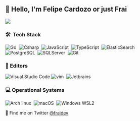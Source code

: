 ## 👋 Hello, I'm Felipe Cardozo or just Frai

![](https://github.com/egonelbre/gophers/blob/master/.thumb/animation/2bit-sprite/demo.gif)

### 🛠 &nbsp;Tech Stack
![Go](https://img.shields.io/badge/-Go-141a20?style=flat&logo=go)&nbsp;
![Csharp](https://img.shields.io/badge/-Csharp-141a20?style=flat&logo=c-sharp&logoColor=1D9923)&nbsp;
![JavaScript](https://img.shields.io/badge/-JavaScript-141a20?style=flat&logo=javascript)&nbsp;
![TypeScript](https://img.shields.io/badge/-TypeScript-141a20?style=flat&logo=typescript)&nbsp;
![ElasticSearch](https://img.shields.io/badge/-ElasticSearch-141a20?style=flat&logo=elasticsearch&logoColor=777777)&nbsp;
![PostgreSQL](https://img.shields.io/badge/-PostgreSQL-141a20?style=flat&logo=PostgreSQL)&nbsp;
![SQLServer](https://img.shields.io/badge/-SQLServer-141a20?style=flat&logo=microsoft-sql-server)&nbsp;
![Git](https://img.shields.io/badge/-Git-141a20?style=flat&logo=git)&nbsp;


### 📝 Editors 
![Visual Studio Code](https://img.shields.io/badge/-Visual%20Studio%20Code-141a20?style=flat&logo=visual-studio-code&logoColor=007ACC)
![vim](https://img.shields.io/badge/-Vim-141a20?style=flat&logo=vim&logoColor=1D9923)&nbsp;
![Jetbrains](https://img.shields.io/badge/-Jetbrains-141a20?style=flat&logo=jetbrains&logoColor=777777)


### 💻 Operational Systems
![Arch linux](https://img.shields.io/badge/-Arch_Linux-141a20?style=flat&logo=arch-linux)&nbsp;
![macOS](https://img.shields.io/badge/-macOS-141a20?style=flat&logo=apple)&nbsp;
![Windows WSL2](https://img.shields.io/badge/-Windows_WSL2-141a20?style=flat&logo=windows-terminal&logoColor=777777)&nbsp;

💬 Find me on Twitter [@fraidev](https:twitter.com/fraidev)
